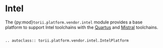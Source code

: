 # Intel

The {py:mod}`torii.platform.vendor.intel` module provides a base platform to support Intel toolchains with the [Quartus] and [Mistral] toolchains.

```{eval-rst}

.. autoclass:: torii.platform.vendor.intel.IntelPlatform

```


[Quartus]: https://www.intel.com/content/www/us/en/products/details/fpga/development-tools/quartus-prime.html
[Mistral]: https://github.com/Ravenslofty/mistral
